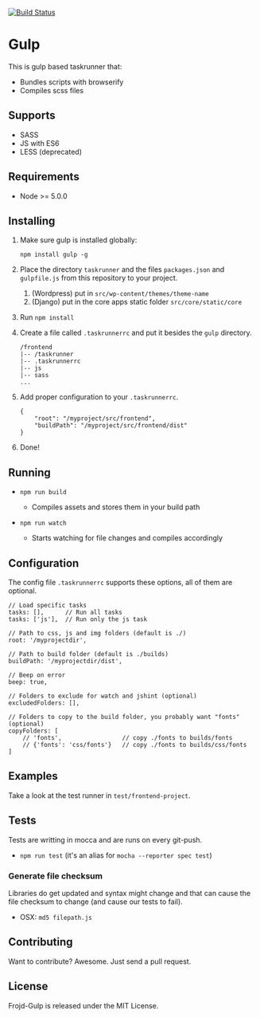 [![Build Status](https://travis-ci.org/Frojd/Frojd-Gulp.svg?branch=master)](https://travis-ci.org/Frojd/Frojd-Gulp)

# Gulp

This is gulp based taskrunner that:

- Bundles scripts with browserify
- Compiles scss files


## Supports

- SASS
- JS with ES6
- LESS (deprecated)


## Requirements

- Node >= 5.0.0


## Installing

1. Make sure gulp is installed globally:

    ```
    npm install gulp -g
    ```

2. Place the directory `taskrunner` and the files `packages.json` and `gulpfile.js` from this repository to your project.
    1. (Wordpress) put in `src/wp-content/themes/theme-name`
    2. (Django) put in the core apps static folder `src/core/static/core`
3. Run `npm install`
4. Create a file called `.taskrunnerrc` and put it besides the `gulp` directory.

    ```
    /frontend
    |-- /taskrunner
    |-- .taskrunnerrc
    |-- js
    |-- sass
    ...
    ```

5. Add proper configuration to your `.taskrunnerrc`.

    ```
    {
        "root": "/myproject/src/frontend",
        "buildPath": "/myproject/src/frontend/dist"
    }
    ```
6. Done!


## Running

- `npm run build`
    - Compiles assets and stores them in your build path

- `npm run watch`
    - Starts watching for file changes and compiles accordingly


## Configuration

The config file `.taskrunnerrc` supports these options, all of them are optional.

```
// Load specific tasks
tasks: [],      // Run all tasks
tasks: ['js'],  // Run only the js task

// Path to css, js and img folders (default is ./)
root: '/myprojectdir',

// Path to build folder (default is ./builds)
buildPath: '/myprojectdir/dist',

// Beep on error
beep: true,

// Folders to exclude for watch and jshint (optional)
excludedFolders: [],

// Folders to copy to the build folder, you probably want "fonts" (optional)
copyFolders: [
    // 'fonts',                 // copy ./fonts to builds/fonts
    // {'fonts': 'css/fonts'}   // copy ./fonts to builds/css/fonts
]
```


## Examples

Take a look at the test runner in `test/frontend-project`.


## Tests

Tests are writting in mocca and are runs on every git-push.

- `npm run test` (it's an alias for `mocha --reporter spec test`)


### Generate file checksum

Libraries do get updated and syntax might change and that can cause the file checksum to change (and cause our tests to fail).

- OSX: `md5 filepath.js`


## Contributing

Want to contribute? Awesome. Just send a pull request.


## License

Frojd-Gulp is released under the MIT License.
